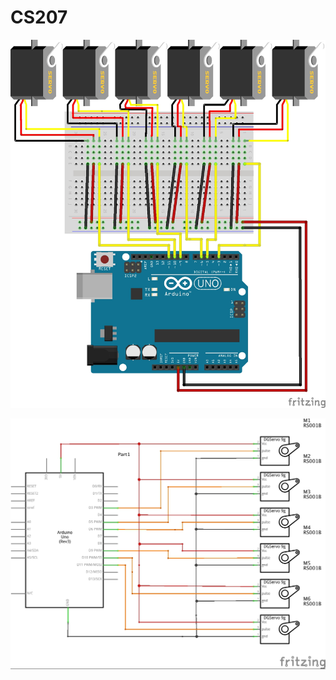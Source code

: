 # CS207

![alt tag](https://github.com/RyanLeadbetter/CS207/blob/master/img/Project_bb.jpg)

![alt tag](https://github.com/RyanLeadbetter/CS207/blob/master/img/Project_schem.jpg)
